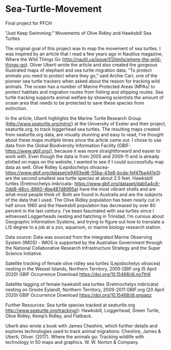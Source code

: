 # Sea-Turtle-Movement
Final project for PFCH

“Just Keep Swimming:” Movements of Olive Ridley and Hawksbill Sea Turtles 


The original goal of this project was to map the movement of sea turtles. 
I was inspired by an article that I read a few years ago in Nautilus magazine, Where the Wild Things Go (http://nautil.us/issue/51/limits/where-the-wild-things-go). Oliver Uberti wrote the article and also created the gorgeous illustrated maps of elephant and sea turtle migration data. “To protect animals you need to protect where they go,” said Archie Carr, one of the pioneer sea turtle trackers when asked about the reason for tracking wild animals. The ocean has a number of Marine Protected Areas (MPAs) to protect habitats and migration routes from fishing and shipping routes. Sea turtle tracking supports animal welfare by showing scientists the amount of ocean area that needs to be protected to save these species from extinction. 

In the article, Uberti highlights the Marine Turtle Research Group (http://www.seaturtle.org/mtrg/) at the University of Exeter and their project, seaturtle.org, to track loggerhead sea turtles. The resulting maps created from seaturtle.org data, are visually stunning and easy to read, I’ve thought about these maps multiple times since the article came out. 
I chose to use data from the Global Biodiversity Information Facility (GBIF- https://www.gbif.org/), because it was more straightforward and easier to work with. Even though the data is from 2005 and 2009-11 and is already plotted on maps on the website, I wanted to see if I could successfully map data as well. Olive Ridley (Lepidochelys olivacea- https://www.gbif.org/dataset/e9493ed6-55ba-43e8-bcda-fef47ba441e3) are the second smallest sea turtle species at about 2.5 feet. Hawksbill turtles (Eretmochelys imbricata- https://www.gbif.org/dataset/dab5a4c8-2dd8-48cc-8960-4be487d8995a) have the most vibrant shells and are what most people think of. Both are found in Australia and are the subjects of the data that I used. The Olive Ridley population has been nearly cut in half since 1960 and the Hawksbill population has decreased by over 80 percent in the last century. 
I’ve been fascinated with sea turtles since I witnessed Loggerheads nesting and hatching in Trinidad, I’m curious about Geographic Information Systems, and trying to figure out how to translate a LIS degree to a job at a zoo, aquarium, or marine biology research station.  


Data source:
Data was sourced from the Integrated Marine Observing System (IMOS) - IMOS is supported by the Australian Government through the National Collaborative Research Infrastructure Strategy and the Super Science Initiative. 

Satellite tracking of female olive ridley sea turtles (Lepidochelys olivacea) nesting in the Wessel Islands, Northern Territory, 2005
GBIF.org (5 April 2020) GBIF Occurrence Download https://doi.org/10.15468/dl.no7th6

Satellite tagging of female hawksbill sea turtles (Eretmochelys imbricata) nesting on Groote Eylandt, Northern Territory, 2009-2011
GBIF.org (20 April 2020) GBIF Occurrence Download https://doi.org/10.15468/dl.gnpapz


Further Resources: 
Sea turtle species tracked at seaturtle.org  http://www.seaturtle.org/tracking/): Hawksbill, Loggerhead, Green Turtle, Olive Ridley, Kemp’s Ridley, and Flatback.


Uberti also wrote a book with James Cheshire, which further details and explores technologies used to track animal migrations: Cheshire, James & Uberti, Oliver. (2017). Where the animals go: Tracking wildlife with technology in 50 maps and graphics. W. W. Norton & Company. 

